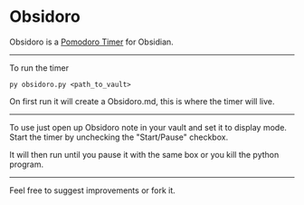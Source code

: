 # Obsidoro

Obsidoro is a [Pomodoro Timer](https://en.wikipedia.org/wiki/Pomodoro_Technique) for Obsidian. 

--------

To run the timer 

`py obsidoro.py <path_to_vault>`

On first run it will create a Obsidoro.md, this is where the timer will live. 

------

To use just open up Obsidoro note in your vault and set it to display mode. Start the timer by unchecking the "Start/Pause" checkbox. 

It will then run until you pause it with the same box or you kill the python program. 

-----

Feel free to suggest improvements or fork it.